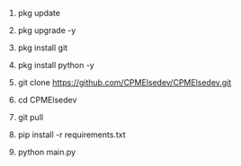 1. pkg update 

2. pkg upgrade -y

3. pkg install git

4. pkg install python -y

5. git clone https://github.com/CPMElsedev/CPMElsedev.git

6. cd CPMElsedev

7. git pull

8. pip install -r requirements.txt

9. python main.py
